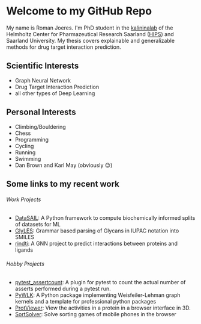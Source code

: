<!--
### Hi there 👋

**Old-Shatterhand/Old-Shatterhand** is a ✨ _special_ ✨ repository because its `README.md` (this file) appears on your GitHub profile.

Here are some ideas to get you started:

- 🔭 I’m currently working on ...
- 🌱 I’m currently learning ...
- 👯 I’m looking to collaborate on ...
- 🤔 I’m looking for help with ...
- 💬 Ask me about ...
- 📫 How to reach me: ...
- 😄 Pronouns: ...
- ⚡ Fun fact: ...
-->
# Welcome to my GitHub Repo

My name is Roman Joeres. I'm PhD student in the [kalininalab](https://www.helmholtz-hips.de/de/forschung/teams/team/wirkstoffbioinformatik/) of the Helmholtz Center for Pharmazeutical Research Saarland ([HIPS](https://www.helmholtz-hzi.de/de/das-hzi/standorte/helmholtz-institut-fuer-pharmazeutische-forschung-saarland-hips/das-hips/)) and Saarland University. My thesis covers explainable and generalizable methods for drug target interaction prediction.

## Scientific Interests
 - Graph Neural Network
 - Drug Target Interaction Prediction
 - all other types of Deep Learning

## Personal Interests
 - Climbing/Bouldering
 - Chess
 - Programming
 - Cycling
 - Running
 - Swimming
 - Dan Brown and Karl May (obviously :wink:)

## Some links to my recent work

###### Work Projects
 * [DataSAIL](https://github.com/kalininalab/DataSAIL): A Python framework to compute biochemically informed splits of datasets for ML
 * [GlyLES](https://github.com/kalininalab/GlyLES): Grammar based parsing of Glycans in IUPAC notation into SMILES
 * [rindti](https://github.com/ilsenatorov/rindti): A GNN project to predict interactions between proteins and ligands

###### Hobby Projects
 * [pytest_assertcount](https://github.com/Old-Shatterhand/pytest_assertcount): A plugin for pytest to count the actual number of asserts performed during a pytest run.
 * [PyWLK](https://github.com/Old-Shatterhand/pywlk): A Python package implementing Weisfeiler-Lehman graph kernels and a template for professional python packages
 * [ProtViewer](https://github.com/Old-Shatterhand/ProtViewer): View the activities in a protein in a browser interface in 3D.
 * [SortSolver](https://github.com/Old-Shatterhand/SortSolver): Solve sorting games of mobile phones in the browser
<be>
<!--<div align="center">
  <img align="center" src="https://github-readme-stats.vercel.app/api?username=old-shatterhand&include_all_commits=true&count_private=true&show_icons=true&line_height=20&title_color=7A7ADB&icon_color=2234AE&text_color=D3D3D3&bg_color=0,000000,130F40" alt="Old-Shatterhands's Github Stats"><br><br>
  Visit me on<br>
  <a href="https://twitter.com/romanjoeres" target="_blank"><img src="https://img.shields.io/badge/Twitter-%231DA1F2.svg?&style=flat-square&logo=twitter&logoColor=white" alt="Twitter"></a>
 <!--a href="https://scholar.google.com/citations?user=wou9eEMAAAAJ&hl=en"-->
<!--</div>
